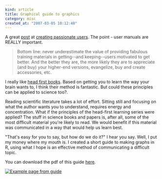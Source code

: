 ```yaml
--- 
kind: article
title: Graphical guide to graphics
category: misc
created_at: "2007-03-05 10:12:48"
---
```

A great <a href="http://headrush.typepad.com/creating_passionate_users/2007/03/the_best_user_t.html">post</a> at <a href="http://headrush.typepad.com/">creating passionate users</a>. The point - user manuals are REALLY important.
<blockquote> Bottom line: never underestimate the value of providing fabulous training materials in getting--and keeping--users motivated to get better. And the better they are, the more likely they are to appreciate (and buy) your higher-end versions, evangelize, buy and create accessories, etc.</blockquote>
I really like <a href="http://www.oreilly.com/store/series/headfirst.csp">head first books</a>. Based on getting you to learn the way your brain wants to, I think their method is fantastic. But could these principles can be applied to science too?.

Reading scientific literature takes a lot of effort. Sitting still and focusing on what the author wants you to understand, requires energy and concentration. What if the principles of the head-first learning series were applied? The stuff in science books and papers is, after all, some of the most difficult material you're likely to read. We would benefit if this material was communicated in a way that would help us learn best.

"That's easy for you to say, but how do we do it?" I hear you say. Well, I put my money where my mouth is. I created a short guide to making graphs in R, using what I hope is an effective method of communicating a difficult topic.

You can download the pdf of this guide <a href="http://www.box.net/public/ctm2ut2qo3">here</a>.

<a href="http://www.box.net/public/ctm2ut2qo3" title="Example page from guide"><img src="http://www.bioinformaticszen.com/wp-content/uploads/2007/03/learning_example.jpg" alt="Example page from guide" /></a>

